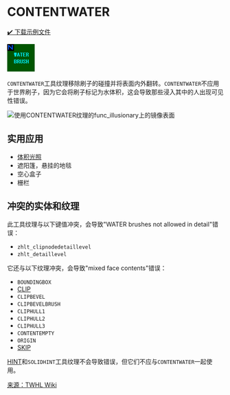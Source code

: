 # CONTENTWATER


[✔️ 下载示例文件](https://twhl.info/vault/view/6374)

![用户发布的图像](../../images/tool_textures/CONTENTWATER.png)

`CONTENTWATER`工具纹理移除刷子的碰撞并将表面内外翻转。`CONTENTWATER`不应用于世界刷子，因为它会将刷子标记为水体积，这会导致那些浸入其中的人出现可见性错误。

![使用CONTENTWATER纹理的func_illusionary上的镜像表面](../../images/tool_textures/contentwater_illusionary.png)

## 实用应用

* [体积光照](https://twhl.info/wiki/page/Tutorial%3A_Volumetric_Lighting)
* 遮阳篷，悬挂的地毯
* 空心盒子
* 栅栏

## 冲突的实体和纹理

此工具纹理与以下键值冲突，会导致"WATER brushes not allowed in detail"错误：
* `zhlt_clipnodedetaillevel`
* `zhlt_detaillevel`

它还与以下纹理冲突，会导致"mixed face contents"错误：
* `BOUNDINGBOX`
* [CLIP](https://twhl.info/wiki/page/CLIP)
* `CLIPBEVEL`
* `CLIPBEVELBRUSH`
* `CLIPHULL1`
* `CLIPHULL2`
* `CLIPHULL3`
* `CONTENTEMPTY`
* `ORIGIN`
* [SKIP](https://twhl.info/wiki/page/SKIP)

[HINT](https://twhl.info/wiki/page/HINT)和`SOLIDHINT`工具纹理不会导致错误，但它们不应与`CONTENTWATER`一起使用。

[来源：TWHL Wiki](https://twhl.info/wiki/page/CONTENTWATER)